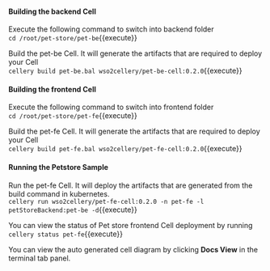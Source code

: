 #### Building the backend Cell  
Execute the following command to switch into backend folder  
`cd /root/pet-store/pet-be`{{execute}}

Build the pet-be Cell. It will generate the artifacts that are required to deploy your Cell  
`cellery build pet-be.bal wso2cellery/pet-be-cell:0.2.0`{{execute}}  

#### Building the frontend Cell
Execute the following command to switch into frontend folder  
`cd /root/pet-store/pet-fe`{{execute}}

Build the pet-fe Cell. It will generate the artifacts that are required to deploy your Cell  
`cellery build pet-fe.bal wso2cellery/pet-fe-cell:0.2.0`{{execute}}

#### Running the Petstore Sample

Run the pet-fe Cell. It will deploy the artifacts that are generated from the build command in kubernetes.  
`cellery run wso2cellery/pet-fe-cell:0.2.0 -n pet-fe -l petStoreBackend:pet-be -d`{{execute}}

You can view the status of Pet store frontend Cell deployment by running  
`cellery status pet-fe`{{execute}}

You can view the auto generated cell diagram by clicking **Docs View** in the terminal tab panel.
